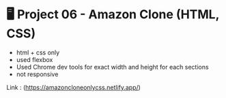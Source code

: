 # 🖥️ Project 06 - Amazon Clone (HTML, CSS)
* html + css only
* used flexbox
* Used Chrome dev tools for exact width and height for each sections
* not responsive

Link : (https://amazoncloneonlycss.netlify.app/)



